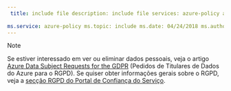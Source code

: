 ```yaml
---
 title: include file description: include file services: azure-policy author: eross-msft
 
ms.service: azure-policy ms.topic: include ms.date: 04/24/2018 ms.author: lizross ms.custom: include file
---
```


>[!Note] 
>Se estiver interessado em ver ou eliminar dados pessoais, veja o artigo [Azure Data Subject Requests for the GDPR](https://docs.microsoft.com/microsoft-365/compliance/gdpr-dsr-azure) (Pedidos de Titulares de Dados do Azure para o RGPD). Se quiser obter informações gerais sobre o RGPD, veja a [secção RGPD do Portal de Confiança do Serviço](https://servicetrust.microsoft.com/ViewPage/GDPRGetStarted).